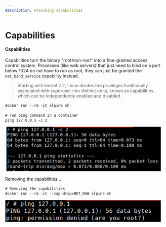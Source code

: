 ```yaml
---
description: Attacking capabilities
---
```


# Capabilities

#### Capabilities

Capabilities turn the binary "root/non-root" into a fine-grained access control system. Processes (like web servers) that just need to bind on a port below 1024 do not have to run as root, they can just be granted the `net_bind_service` capability instead.

> Starting with kernel 2.2, Linux divides the privileges traditionally associated with superuser into distinct units, known as capabilities, which can be independently enabled and disabled.

```
docker run --rm -it alpine sh

# run ping command in a container
ping 127.0.0.1 -c 2
```

![](../../../.gitbook/assets/screen-shot-2019-11-24-at-2.35.45-pm.png)

Removing the capabilities ..

```
# Removing the capabilities
docker run --rm -it --cap-drop=NET_RAW alpine sh
```

![](../../../.gitbook/assets/screen-shot-2019-11-24-at-2.36.00-pm.png)
